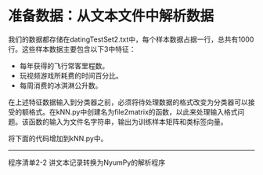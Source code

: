 # 准备数据：从文本文件中解析数据

我们的数据都存储在datingTestSet2.txt中，每个样本数据占据一行，总共有1000行。这些样本数据主要包含以下3中特征：

* 每年获得的飞行常客里程数。
* 玩视频游戏所耗费的时间百分比。
* 每周消费的冰淇淋公升数。

在上述特征数据输入到分类器之前，必须将待处理数据的格式改变为分类器可以接受的额格式。在kNN.py中创建名为file2matrix的函数，以此来处理输入格式问题。该函数的输入为文件名字符串，输出为训练样本矩阵和类标签向量。

将下面的代码增加到kNN.py中。

---

程序清单2-2 讲文本记录转换为NyumPy的解析程序

```

```



